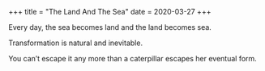 +++
title = "The Land And The Sea"
date = 2020-03-27
+++

Every day, the sea becomes land and the land becomes sea.

Transformation is natural and inevitable.

You can’t escape it any more than a caterpillar escapes her eventual form.